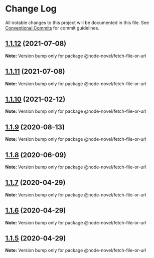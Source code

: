 # Change Log

All notable changes to this project will be documented in this file.
See [Conventional Commits](https://conventionalcommits.org) for commit guidelines.

## [1.1.12](https://github.com/bluelovers/ws-epub2/compare/@node-novel/fetch-file-or-url@1.1.11...@node-novel/fetch-file-or-url@1.1.12) (2021-07-08)

**Note:** Version bump only for package @node-novel/fetch-file-or-url





## [1.1.11](https://github.com/bluelovers/ws-epub2/compare/@node-novel/fetch-file-or-url@1.1.10...@node-novel/fetch-file-or-url@1.1.11) (2021-07-08)

**Note:** Version bump only for package @node-novel/fetch-file-or-url





## [1.1.10](https://github.com/bluelovers/ws-epub2/compare/@node-novel/fetch-file-or-url@1.1.9...@node-novel/fetch-file-or-url@1.1.10) (2021-02-12)

**Note:** Version bump only for package @node-novel/fetch-file-or-url





## [1.1.9](https://github.com/bluelovers/ws-epub2/compare/@node-novel/fetch-file-or-url@1.1.8...@node-novel/fetch-file-or-url@1.1.9) (2020-08-13)

**Note:** Version bump only for package @node-novel/fetch-file-or-url





## [1.1.8](https://github.com/bluelovers/ws-epub2/compare/@node-novel/fetch-file-or-url@1.1.7...@node-novel/fetch-file-or-url@1.1.8) (2020-06-09)

**Note:** Version bump only for package @node-novel/fetch-file-or-url





## [1.1.7](https://github.com/bluelovers/ws-epub2/compare/@node-novel/fetch-file-or-url@1.1.6...@node-novel/fetch-file-or-url@1.1.7) (2020-04-29)

**Note:** Version bump only for package @node-novel/fetch-file-or-url





## [1.1.6](https://github.com/bluelovers/ws-epub2/compare/@node-novel/fetch-file-or-url@1.1.5...@node-novel/fetch-file-or-url@1.1.6) (2020-04-29)

**Note:** Version bump only for package @node-novel/fetch-file-or-url





## [1.1.5](https://github.com/bluelovers/ws-epub2/compare/@node-novel/fetch-file-or-url@1.1.4...@node-novel/fetch-file-or-url@1.1.5) (2020-04-29)

**Note:** Version bump only for package @node-novel/fetch-file-or-url
